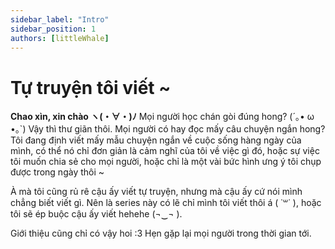 ```yaml
---
sidebar_label: "Intro"
sidebar_position: 1
authors: [littleWhale]
---
```


# Tự truyện tôi viết ~

<!-- truncate -->

**Chao xìn, xin chào ヽ(・∀・)ﾉ**
Mọi người học chán gòi đúng hong? (´｡• ω •｡`) Vậy thì thư giãn thôi. Mọi người có hay đọc mấy câu chuyện ngắn hong? Tôi đang định viết mấy mẫu chuyện ngắn về cuộc sống hàng ngày của mình, có thể nó chỉ đơn giản là cảm nghĩ của tôi về việc gì đó, hoặc sự việc tôi muốn chia sẻ cho mọi người, hoặc chỉ là một vài bức hình ưng ý tôi chụp được trong ngày thôi ~

À mà tôi cũng rủ rê cậu ấy viết tự truyện, nhưng mà cậu ấy cứ nói mình chẳng biết viết gì. Nên là series này có lẽ chỉ mình tôi viết thôi á ( ˙꒳​˙ ), hoặc tôi sẽ ép buộc cậu ấy viết hehehe (¬‿¬ ).

Giới thiệu cũng chỉ có vậy hoi :3 Hẹn gặp lại mọi người trong thời gian tới.
